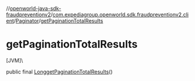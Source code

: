 //[openworld-java-sdk-fraudpreventionv2](../../../index.md)/[com.expediagroup.openworld.sdk.fraudpreventionv2.client](../index.md)/[Paginator](index.md)/[getPaginationTotalResults](get-pagination-total-results.md)

# getPaginationTotalResults

[JVM]\

public final [Long](https://docs.oracle.com/javase/8/docs/api/java/lang/Long.html)[getPaginationTotalResults](get-pagination-total-results.md)()
